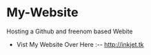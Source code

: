 # My-Website
Hosting a Github and freenom based Webite
- Vist My Website Over Here :-- http://inkjet.tk
